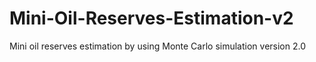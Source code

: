 # Mini-Oil-Reserves-Estimation-v2
Mini oil reserves estimation by using Monte Carlo simulation version 2.0
